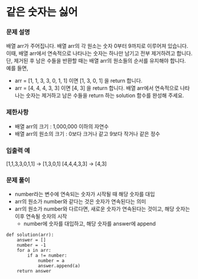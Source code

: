 같은 숫자는 싫어
=============

### 문제 설명
배열 arr가 주어집니다. 배열 arr의 각 원소는 숫자 0부터 9까지로 이루어져 있습니다. 이때, 배열 arr에서 연속적으로 나타나는 숫자는 하나만 남기고 전부 제거하려고 합니다. 단, 제거된 후 남은 수들을 반환할 때는 배열 arr의 원소들의 순서를 유지해야 합니다. 
<br>
예를 들면,
* arr = [1, 1, 3, 3, 0, 1, 1] 이면 [1, 3, 0, 1] 을 return 합니다.
* arr = [4, 4, 4, 3, 3] 이면 [4, 3] 을 return 합니다.
배열 arr에서 연속적으로 나타나는 숫자는 제거하고 남은 수들을 return 하는 solution 함수를 완성해 주세요.

### 제한사항
* 배열 arr의 크기 : 1,000,000 이하의 자연수
* 배열 arr의 원소의 크기 : 0보다 크거나 같고 9보다 작거나 같은 정수

### 입출력 예
[1,1,3,3,0,1,1] -> [1,3,0,1]
[4,4,4,3,3] -> [4,3]

### 문제 풀이
* number라는 변수에 연속되는 숫자가 시작될 때 해당 숫자를 대입
* arr의 원소가 number와 같다는 것은 숫자가 연속된다는 의미
* arr의 원소가 number와 다르다면, 새로운 숫자가 연속된다는 것이고, 해당 숫자는 이후 연속될 숫자의 시작
    - number에 숫자를 대입하고, 해당 숫자를 answer에 append
```
def solution(arr):
    answer = []
    number = -1
    for a in arr:
        if a != number:
            number = a
            answer.append(a)    
    return answer
```